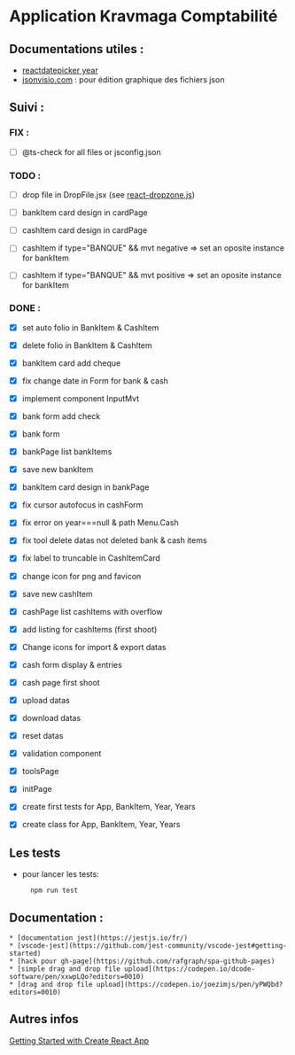 # Application Kravmaga Comptabilité

## Documentations utiles :

* [reactdatepicker year](https://reactdatepicker.com/#example-year-picker)
* [jsonvisio.com](https://jsonvisio.com/editor) : pour édition graphique des fichiers json

## Suivi :

### FIX :
- [ ] @ts-check for all files or jsconfig.json

### TODO :
- [ ] drop file in DropFile.jsx (see [react-dropzone.js]( https://react-dropzone.js.org/#section-previews))

- [ ] bankItem card design in cardPage
- [ ] cashItem card design in cardPage

- [ ] cashItem if type="BANQUE" && mvt negative => set an oposite instance for bankItem 
- [ ] cashItem if type="BANQUE" && mvt positive => set an oposite instance for bankItem 


### DONE :
<!-- 2022-10-03 -->
- [x] set auto folio in BankItem & CashItem 
- [x] delete folio in BankItem & CashItem
- [x] bankItem card add cheque

- [x] fix change date in Form for bank & cash <!-- 2022-09-30 -->

- [x] implement component InputMvt <!-- 2022-09-28 -->

- [x] bank form add check <!-- 2022-09-26 -->
- [x] bank form 
- [x] bankPage list bankItems
- [x] save new bankItem
- [x] bankItem card design in bankPage

- [x] fix cursor autofocus in cashForm <!-- 2022-09-25 -->
- [x] fix error on year===null & path Menu.Cash

- [x] fix tool delete datas not deleted bank & cash items <!-- 2022-09-24 -->
- [x] fix label to truncable in CashItemCard
- [x] change icon for png and favicon

- [x] save new cashItem <!-- 2022-09-21 -->
- [x] cashPage list cashItems with overflow

- [x] add listing for cashItems (first shoot) <!-- 2022-09-17 -->

- [x] Change icons for import & export datas<!-- 2022-09-14 -->

- [x] cash form display & entries <!-- 2022-09-13 -->
- [x] cash page first shoot 

- [x] upload datas <!-- 2022-09-10 -->

- [x] download datas <!-- 2022-09-08 : -->
- [x] reset datas
- [x] validation component
- [x] toolsPage
- [x] initPage
- [x] create first tests for App, BankItem, Year, Years <!-- 2022-07-21 :  -->
- [x] create class for App, BankItem, Year, Years
    
        


## Les tests

* pour lancer les tests: 

        npm run test

## Documentation :

    * [documentation jest](https://jestjs.io/fr/)
    * [vscode-jest](https://github.com/jest-community/vscode-jest#getting-started)
    * [hack pour gh-page](https://github.com/rafgraph/spa-github-pages)
    * [simple drag and drop file upload](https://codepen.io/dcode-software/pen/xxwpLQo?editors=0010)
    * [drag and drop file upload](https://codepen.io/joezimjs/pen/yPWQbd?editors=0010)

## Autres infos

[Getting Started with Create React App](/react-app-readme.md)





